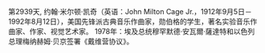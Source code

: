 第2939天, 约翰·米尔顿·凯奇（英语：John Milton Cage Jr.，1912年9月5日－1992年8月12日），美国先锋派古典音乐作曲家，勋伯格的学生，著名实验音乐作曲家、作家、视觉艺术家。
1978年：埃及总统穆罕默德·安瓦爾·薩達特和以色列总理梅纳赫姆·贝京签署《戴维营协议》。